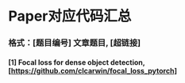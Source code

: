 # Paper对应代码汇总
### 格式：[题目编号] 文章题目, [超链接]
#### [1] Focal loss for dense object detection, [https://github.com/clcarwin/focal_loss_pytorch]
